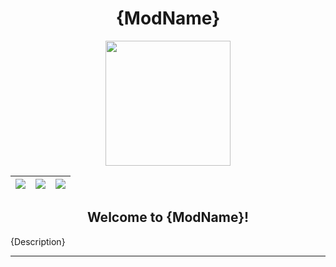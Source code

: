 <div align="center">

# {ModName}

<img src="src/main/pack.png" width="200px">

| [![][modrinth-badge]][modrinth-link] | [![][curseforge-badge]][curseforge-link] | [![][discord-badge]][discord-link] |
| ------------------------------------ | ---------------------------------------- | ---------------------------------- |

## Welcome to {ModName}!

</div>

{Description}

---

[modrinth-badge]: https://img.shields.io/curseforge/dt/963805?style=for-the-badge&logo=curseforge&label=CurseForge%20Downloads&labelColor=0d0d0d&color=ff784d
[modrinth-link]: https://modrinth.com/projects/...
[curseforge-badge]: https://img.shields.io/badge/CurseForge-313338?style=for-the-badge&logo=CurseForge
[curseforge-link]: https://www.curseforge.com/projects/...
[discord-badge]: https://img.shields.io/discord/{discord-id}?style=for-the-badge&logo=discord&label=discord&labelColor=2b2d31&color=23a55a
[discord-link]: https://discord.com/invite/...

